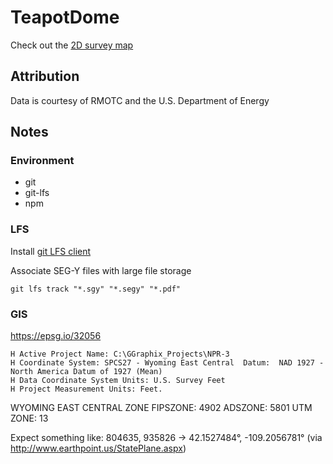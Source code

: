 # TeapotDome

Check out the [2D survey map](./2DNavigationLinesA-E.geojson)

## Attribution

Data is courtesy of RMOTC and the U.S. Department of Energy

## Notes

### Environment

- git
- git-lfs
- npm




### LFS

Install [git LFS client](https://git-lfs.github.com)

Associate SEG-Y files with large file storage

`git lfs track "*.sgy" "*.segy" "*.pdf"`


### GIS

<https://epsg.io/32056>

    H Active Project Name: C:\GGraphix_Projects\NPR-3
    H Coordinate System: SPCS27 - Wyoming East Central  Datum:  NAD 1927 -  North America Datum of 1927 (Mean)
    H Data Coordinate System Units: U.S. Survey Feet
    H Project Measurement Units: Feet.

WYOMING EAST CENTRAL ZONE FIPSZONE: 4902 ADSZONE: 5801 UTM ZONE: 13

Expect something like: 
804635, 935826 -> 42.1527484°, -109.2056781°
(via http://www.earthpoint.us/StatePlane.aspx)
